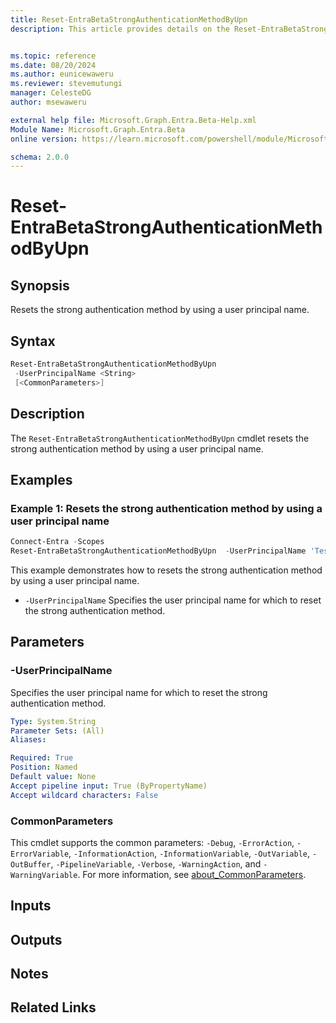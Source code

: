```yaml
---
title: Reset-EntraBetaStrongAuthenticationMethodByUpn
description: This article provides details on the Reset-EntraBetaStrongAuthenticationMethodByUpn command.


ms.topic: reference
ms.date: 08/20/2024
ms.author: eunicewaweru
ms.reviewer: stevemutungi
manager: CelesteDG
author: msewaweru

external help file: Microsoft.Graph.Entra.Beta-Help.xml
Module Name: Microsoft.Graph.Entra.Beta
online version: https://learn.microsoft.com/powershell/module/Microsoft.Graph.Entra.Beta/Reset-EntraBetaStrongAuthenticationMethodByUpn

schema: 2.0.0
---
```


# Reset-EntraBetaStrongAuthenticationMethodByUpn

## Synopsis

Resets the strong authentication method by using a user principal name.

## Syntax

```powershell
Reset-EntraBetaStrongAuthenticationMethodByUpn 
 -UserPrincipalName <String> 
 [<CommonParameters>]
```

## Description

The `Reset-EntraBetaStrongAuthenticationMethodByUpn` cmdlet resets the strong authentication method by using a user principal name.

## Examples

### Example 1: Resets the strong authentication method by using a user principal name

```powershell
Connect-Entra -Scopes
Reset-EntraBetaStrongAuthenticationMethodByUpn  -UserPrincipalName 'Test_contoso.com#EXT#@M365x99297270.onmicrosoft.com'
```

This example demonstrates how to resets the strong authentication method by using a user principal name.

- `-UserPrincipalName` Specifies the user principal name for which to reset the strong authentication method.

## Parameters

### -UserPrincipalName

Specifies the user principal name for which to reset the strong authentication method.

```yaml
Type: System.String
Parameter Sets: (All)
Aliases:

Required: True
Position: Named
Default value: None
Accept pipeline input: True (ByPropertyName)
Accept wildcard characters: False
```

### CommonParameters

This cmdlet supports the common parameters: `-Debug`, `-ErrorAction`, `-ErrorVariable`, `-InformationAction`, `-InformationVariable`, `-OutVariable`, `-OutBuffer`, `-PipelineVariable`, `-Verbose`, `-WarningAction`, and `-WarningVariable`. For more information, see [about_CommonParameters](https://go.microsoft.com/fwlink/?LinkID=113216).

## Inputs

## Outputs

## Notes

## Related Links
